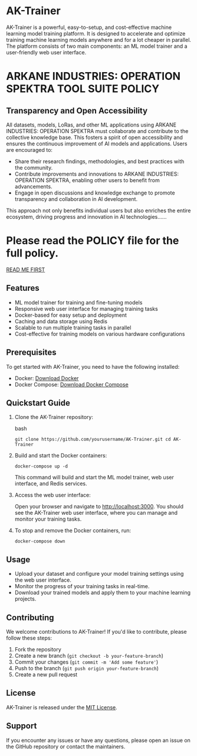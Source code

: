 AK-Trainer
==========

AK-Trainer is a powerful, easy-to-setup, and cost-effective machine learning model training platform. It is designed to accelerate and optimize training machine learning models anywhere and for a lot cheaper in parallel. The platform consists of two main components: an ML model trainer and a user-friendly web user interface.


ARKANE INDUSTRIES: OPERATION SPEKTRA TOOL SUITE POLICY
=====================================================
## Transparency and Open Accessibility

All datasets, models, LoRas, and other ML applications using ARKANE INDUSTRIES: OPERATION SPEKTRA must collaborate and contribute to the collective knowledge base. This fosters a spirit of open accessibility and ensures the continuous improvement of AI models and applications. Users are encouraged to:

*   Share their research findings, methodologies, and best practices with the community.
*   Contribute improvements and innovations to ARKANE INDUSTRIES: OPERATION SPEKTRA, enabling other users to benefit from advancements.
*   Engage in open discussions and knowledge exchange to promote transparency and collaboration in AI development.

This approach not only benefits individual users but also enriches the entire ecosystem, driving progress and innovation in AI technologies......

# Please read the POLICY file for the full policy.
<a href="./POLICY.MD">READ ME FIRST</a>

Features
--------

*   ML model trainer for training and fine-tuning models
*   Responsive web user interface for managing training tasks
*   Docker-based for easy setup and deployment
*   Caching and data storage using Redis
*   Scalable to run multiple training tasks in parallel
*   Cost-effective for training models on various hardware configurations

Prerequisites
-------------

To get started with AK-Trainer, you need to have the following installed:

*   Docker: [Download Docker](https://www.docker.com/get-started)
*   Docker Compose: [Download Docker Compose](https://docs.docker.com/compose/install/)

Quickstart Guide
----------------

1.  Clone the AK-Trainer repository:

    bash

    `git clone https://github.com/yourusername/AK-Trainer.git cd AK-Trainer`

2.  Build and start the Docker containers:



    `docker-compose up -d`

    This command will build and start the ML model trainer, web user interface, and Redis services.

3.  Access the web user interface:

    Open your browser and navigate to [http://localhost:3000](http://localhost:3000). You should see the AK-Trainer web user interface, where you can manage and monitor your training tasks.

4.  To stop and remove the Docker containers, run:



    `docker-compose down`


Usage
-----

*   Upload your dataset and configure your model training settings using the web user interface.
*   Monitor the progress of your training tasks in real-time.
*   Download your trained models and apply them to your machine learning projects.

Contributing
------------

We welcome contributions to AK-Trainer! If you'd like to contribute, please follow these steps:

1.  Fork the repository
2.  Create a new branch (`git checkout -b your-feature-branch`)
3.  Commit your changes (`git commit -m 'Add some feature'`)
4.  Push to the branch (`git push origin your-feature-branch`)
5.  Create a new pull request

License
-------

AK-Trainer is released under the [MIT License](LICENSE).

Support
-------

If you encounter any issues or have any questions, please open an issue on the GitHub repository or contact the maintainers.
